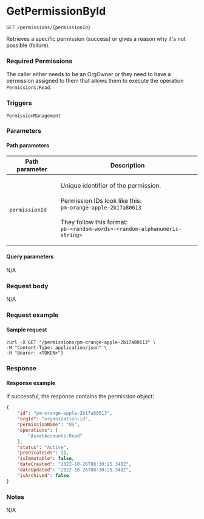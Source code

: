 # GetPermissionById

`GET /permissions/{permissionId}`

Retrieves a specific permission (success) or gives a reason why it's not possible (failure).

### Required Permissions <a href="#scopes" id="scopes"></a>

The caller either needs to be an OrgOwner or they need to have a permission assigned to them that allows them to execute the operation `Permissions:Read`.

### Triggers <a href="#triggers.1" id="triggers.1"></a>

`PermissionManagement`

### Parameters <a href="#parameters.1" id="parameters.1"></a>

#### Path parameters <a href="#path-parameters" id="path-parameters"></a>

| Path parameter | Description                                                                                                                                                                                                                           |
| -------------- | ------------------------------------------------------------------------------------------------------------------------------------------------------------------------------------------------------------------------------------- |
| `permissionId` | <p>Unique identifier of the permission.<br><br>Permission IDs look like this:<br><code>pm-orange-apple-2b17a80613</code><br><br>They follow this format:<br><code>pb-&#x3C;random-words>-&#x3C;random-alphanumeric-string></code></p> |

#### Query parameters <a href="#query-parameters" id="query-parameters"></a>

N/A

### Request body <a href="#request-body" id="request-body"></a>

N/A

### Request example <a href="#request-example.1" id="request-example.1"></a>

#### Sample request <a href="#sample-request" id="sample-request"></a>

```shell
curl -X GET "/permissions/pm-orange-apple-2b17a80613" \
-H "Content-Type: application/json" \
-H "Bearer: <TOKEN>"}
```

### Response <a href="#response" id="response"></a>

#### Response example <a href="#response-example" id="response-example"></a>

If successful, the response contains the permission object:

```json
{
    "id": "pm-orange-apple-2b17a80613",
    "orgId": "organization-id",
    "permissionName": "US",
    "operations": [
        "AssetAccounts:Read"
    ],
    "status": "Active",
    "predicateIds": [],
    "isImmutable": false,
    "dateCreated": "2022-10-26T08:30:25.348Z",
    "dateUpdated": "2022-10-26T08:30:25.348Z",
    "isArchived": false
}
```

### Notes <a href="#notes" id="notes"></a>

N/A
